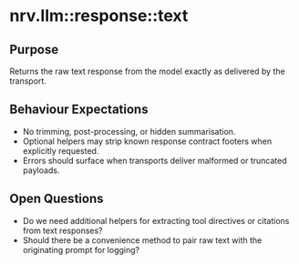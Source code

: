 # nrv.llm::response::text

## Purpose
Returns the raw text response from the model exactly as delivered by the transport.

## Behaviour Expectations
- No trimming, post-processing, or hidden summarisation.
- Optional helpers may strip known response contract footers when explicitly requested.
- Errors should surface when transports deliver malformed or truncated payloads.

## Open Questions
- Do we need additional helpers for extracting tool directives or citations from text responses?
- Should there be a convenience method to pair raw text with the originating prompt for logging?
